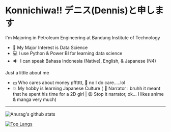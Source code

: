 # Konnichiwa!! デニス(Dennis)と申します

I'm Majoring in Petroleum Engineering at Bandung Institute of Technology
 - :raising_hand: My Major Interest is Data Science
 - :computer: I use Python & Power BI for learning data science
 - :sound:&nbsp; I can speak Bahasa Indonesia (Native), English, & Japanese (N4)

Just a little about me
 - :dollar: Who cares about money pfftttt, :triumph: no I do care.....lol
 - :boom: My hobby is learning Japanese Culture ( :eyes: Narrator : bruhh it meant that he spent his time for a 2D girl | :tired_face: Stop it narrator, ok... I likes anime & manga very much)

--------------------------------------------------------------------------------------------------------------
![Anurag's github stats](https://github-readme-stats.vercel.app/api?username=rexon14&show_icons=true&theme=nord)

[![Top Langs](https://github-readme-stats.vercel.app/api/top-langs/?username=rexon14&layout=compact)](https://github.com/rexon14/github-readme-stats)
